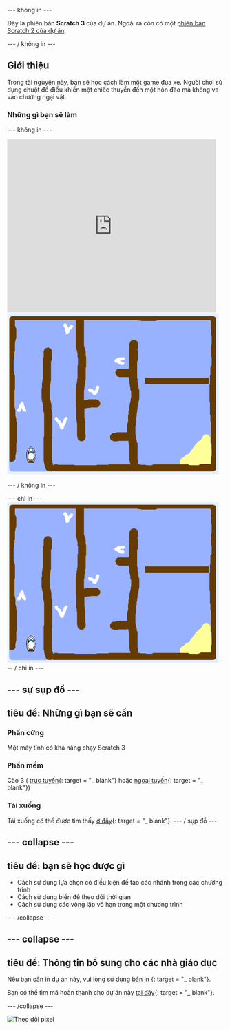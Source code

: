 \--- không in \---

Đây là phiên bản **Scratch 3** của dự án. Ngoài ra còn có một [phiên bản Scratch 2 của dự án](https://projects.raspberrypi.org/en/projects/boat-race-scratch2).

\--- / không in \---

## Giới thiệu

Trong tài nguyên này, bạn sẽ học cách làm một game đua xe. Người chơi sử dụng chuột để điều khiển một chiếc thuyền đến một hòn đảo mà không va vào chướng ngại vật.

### Những gì bạn sẽ làm

\--- không in \---

<div class="scratch-preview">
  <iframe allowtransparency="true" width="485" height="402" src="https://scratch.mit.edu/projects/embed/276662533/?autostart=false" frameborder="0" scrolling="no"></iframe>
  <img src="images/boat_race_demo.png">
</div>

\--- / không in \---

\--- chỉ in \--- ![boat race demo](images/boat_race_demo.png) \--- / chỉ in \---

## \--- sự sụp đổ \---

## tiêu đề: Những gì bạn sẽ cần

### Phần cứng

Một máy tính có khả năng chạy Scratch 3

### Phần mềm

Cào 3 ( [trực tuyến](https://rpf.io/scratchon){: target = "_ blank"} hoặc [ngoại tuyến](https://rpf.io/scratchoff){: target = "_ blank"})

### Tải xuống

Tải xuống có thể được tìm thấy [ở đây](http://rpf.io/p/en/boat-race-go){: target = "_ blank"}. \--- / sụp đổ \---

## \--- collapse \---

## tiêu đề: bạn sẽ học được gì

+ Cách sử dụng lựa chọn có điều kiện để tạo các nhánh trong các chương trình
+ Cách sử dụng biến để theo dõi thời gian
+ Cách sử dụng các vòng lặp vô hạn trong một chương trình

\--- /collapse \---

## \--- collapse \---

## tiêu đề: Thông tin bổ sung cho các nhà giáo dục

Nếu bạn cần in dự án này, vui lòng sử dụng [ bản in ](https://projects.raspberrypi.org/en/projects/boat-race/print) {: target = "_ blank"}.

Bạn có thể tìm mã hoàn thành cho dự án này [tại đây](http://rpf.io/p/en/boat-race-get){: target = "_ blank"}.

\--- /collapse \---

![Theo dõi pixel](https://code.org/api/hour/begin_codeclub_boatrace.png)